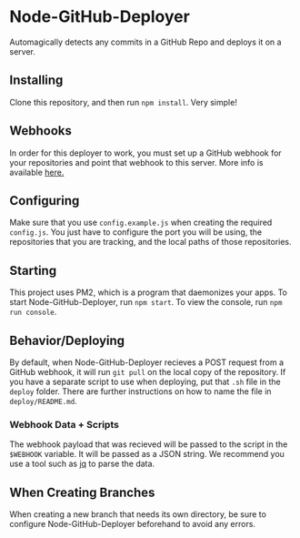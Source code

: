 # Node-GitHub-Deployer
Automagically detects any commits in a GitHub Repo and deploys it on a server.

## Installing
Clone this repository, and then run `npm install`. Very simple!

## Webhooks
In order for this deployer to work, you must set up a GitHub webhook for your repositories and point that webhook to this server. More info is available [here.](https://developer.github.com/webhooks/)

## Configuring
Make sure that you use `config.example.js` when creating the required `config.js`. You just have to configure the port you will be using, the repositories that you are tracking, and the local paths of those repositories.

## Starting
This project uses PM2, which is a program that daemonizes your apps. To start Node-GitHub-Deployer, run `npm start`. To view the console, run `npm run console`.

## Behavior/Deploying
By default, when Node-GitHub-Deployer recieves a POST request from a GitHub webhook, it will run `git pull` on the local copy of the repository. If you have a separate script to use when deploying, put that `.sh` file in the `deploy` folder. There are further instructions on how to name the file in `deploy/README.md`.

### Webhook Data + Scripts
The webhook payload that was recieved will be passed to the script in the `$WEBHOOK` variable. It will be passed as a JSON string. We recommend you use a tool such as [jq](https://stedolan.github.io/jq/) to parse the data.

## When Creating Branches
When creating a new branch that needs its own directory, be sure to configure Node-GitHub-Deployer beforehand to avoid any errors.
